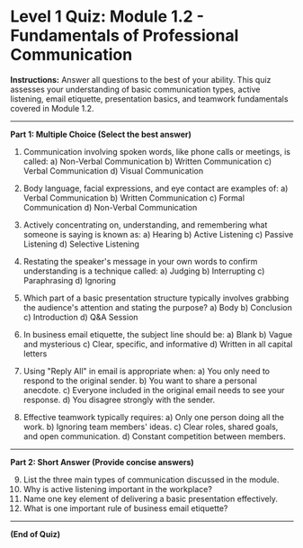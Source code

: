 # Level 1 Quiz: Module 1.2 - Fundamentals of Professional Communication

**Instructions:** Answer all questions to the best of your ability. This quiz assesses your understanding of basic communication types, active listening, email etiquette, presentation basics, and teamwork fundamentals covered in Module 1.2.

---

**Part 1: Multiple Choice (Select the best answer)**

1.  Communication involving spoken words, like phone calls or meetings, is called:
    a) Non-Verbal Communication
    b) Written Communication
    c) Verbal Communication
    d) Visual Communication

2.  Body language, facial expressions, and eye contact are examples of:
    a) Verbal Communication
    b) Written Communication
    c) Formal Communication
    d) Non-Verbal Communication

3.  Actively concentrating on, understanding, and remembering what someone is saying is known as:
    a) Hearing
    b) Active Listening
    c) Passive Listening
    d) Selective Listening

4.  Restating the speaker's message in your own words to confirm understanding is a technique called:
    a) Judging
    b) Interrupting
    c) Paraphrasing
    d) Ignoring

5.  Which part of a basic presentation structure typically involves grabbing the audience's attention and stating the purpose?
    a) Body
    b) Conclusion
    c) Introduction
    d) Q&A Session

6.  In business email etiquette, the subject line should be:
    a) Blank
    b) Vague and mysterious
    c) Clear, specific, and informative
    d) Written in all capital letters

7.  Using "Reply All" in email is appropriate when:
    a) You only need to respond to the original sender.
    b) You want to share a personal anecdote.
    c) Everyone included in the original email needs to see your response.
    d) You disagree strongly with the sender.

8.  Effective teamwork typically requires:
    a) Only one person doing all the work.
    b) Ignoring team members' ideas.
    c) Clear roles, shared goals, and open communication.
    d) Constant competition between members.

---

**Part 2: Short Answer (Provide concise answers)**

9.  List the three main types of communication discussed in the module.
10. Why is active listening important in the workplace?
11. Name one key element of delivering a basic presentation effectively.
12. What is one important rule of business email etiquette?

---

**(End of Quiz)**
<!-- Answer Key: 1.c, 2.d, 3.b, 4.c, 5.c, 6.c, 7.c, 8.c
9. Verbal, Non-Verbal, Written.
10. Builds trust, reduces misunderstandings, improves problem-solving, enhances learning, de-escalates conflict.
11. Any of: Clear structure (Intro, Body, Conclusion), Content clarity (know audience, purpose), Effective delivery (clear speech, eye contact), Simple visual aids.
12. Any of: Clear subject line, Professional salutation/closing, Conciseness, Proofreading, Appropriate use of CC/BCC, Timely responses. -->
